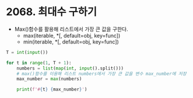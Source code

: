 # 2068. 최대수 구하기

- Max()함수를 활용해 리스트에서 가장 큰 값을 구한다.
  - max(iterable, *[, default=obj, key=func])
  - min(iterable, *[, default=obj, key=func])

```python
T = int(input())

for t in range(1, T + 1):
    numbers = list(map(int, input().split()))
    # max()함수를 이용해 리스트 numbers에서 가장 큰 값을 변수 max_number에 저장
    max_number = max(numbers)  

    print(f'#{t} {max_number}')

```

